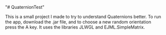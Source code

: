 "# QuaternionTest" 

This is a small project I made to try to understand Quaternions better. To run the app, download the .jar file, and
to choose a new random orientation press the A key. It uses the libraries JLWGL and EJML.SimpleMatrix.
